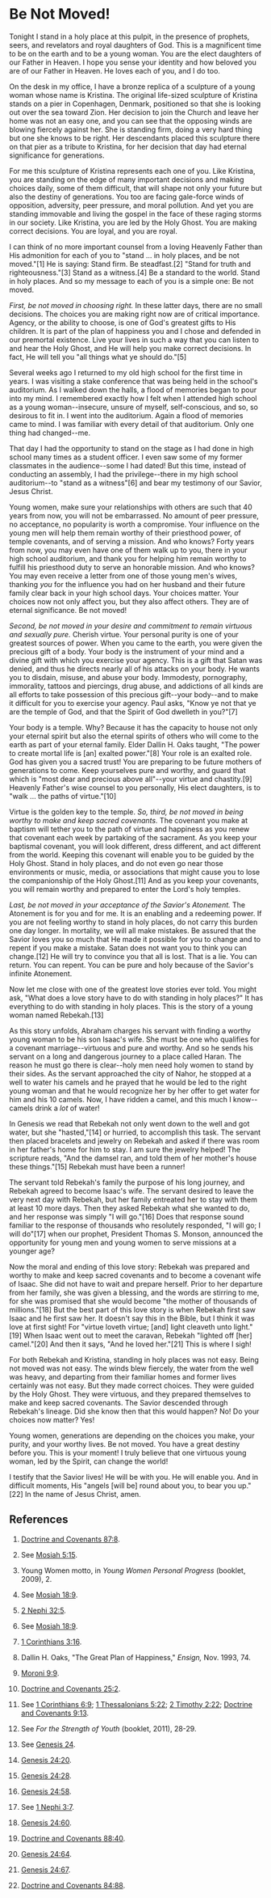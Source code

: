 # Be Not Moved!

Tonight I stand in a holy place at this pulpit, in the presence of prophets,
seers, and revelators and royal daughters of God. This is a magnificent time
to be on the earth and to be a young woman. You are the elect daughters of our
Father in Heaven. I hope you sense your identity and how beloved you are of
our Father in Heaven. He loves each of you, and I do too.

On the desk in my office, I have a bronze replica of a sculpture of a young
woman whose name is Kristina. The original life-sized sculpture of Kristina
stands on a pier in Copenhagen, Denmark, positioned so that she is looking out
over the sea toward Zion. Her decision to join the Church and leave her home
was not an easy one, and you can see that the opposing winds are blowing
fiercely against her. She is standing firm, doing a very hard thing but one
she knows to be right. Her descendants placed this sculpture there on that
pier as a tribute to Kristina, for her decision that day had eternal
significance for generations.

For me this sculpture of Kristina represents each one of you. Like Kristina,
you are standing on the edge of many important decisions and making choices
daily, some of them difficult, that will shape not only your future but also
the destiny of generations. You too are facing gale-force winds of opposition,
adversity, peer pressure, and moral pollution. And yet you are standing
immovable and living the gospel in the face of these raging storms in our
society. Like Kristina, you are led by the Holy Ghost. You are making correct
decisions. You are loyal, and you are royal.

I can think of no more important counsel from a loving Heavenly Father than
His admonition for each of you to "stand ... in holy places, and be not
moved."[1] He is saying: Stand firm. Be steadfast.[2] "Stand for truth and
righteousness."[3] Stand as a witness.[4] Be a standard to the world. Stand in
holy places. And so my message to each of you is a simple one: Be not moved.

_First, be not moved in choosing right._ In these latter days, there are no
small decisions. The choices you are making right now are of critical
importance. Agency, or the ability to choose, is one of God's greatest gifts
to His children. It is part of the plan of happiness you and I chose and
defended in our premortal existence. Live your lives in such a way that you
can listen to and hear the Holy Ghost, and He will help you make correct
decisions. In fact, He will tell you "all things what ye should do."[5]

Several weeks ago I returned to my old high school for the first time in
years. I was visiting a stake conference that was being held in the school's
auditorium. As I walked down the halls, a flood of memories began to pour into
my mind. I remembered exactly how I felt when I attended high school as a
young woman--insecure, unsure of myself, self-conscious, and so, so desirous
to fit in. I went into the auditorium. Again a flood of memories came to mind.
I was familiar with every detail of that auditorium. Only one thing had
changed--me.

That day I had the opportunity to stand on the stage as I had done in high
school many times as a student officer. I even saw some of my former
classmates in the audience--some I had dated! But this time, instead of
conducting an assembly, I had the privilege--there in my high school
auditorium--to "stand as a witness"[6] and bear my testimony of our Savior,
Jesus Christ.

Young women, make sure your relationships with others are such that 40 years
from now, you will not be embarrassed. No amount of peer pressure, no
acceptance, no popularity is worth a compromise. Your influence on the young
men will help them remain worthy of their priesthood power, of temple
covenants, and of serving a mission. And who knows? Forty years from now, you
may even have one of them walk up to you, there in your high school
auditorium, and thank you for helping him remain worthy to fulfill his
priesthood duty to serve an honorable mission. And who knows? You may even
receive a letter from one of those young men's wives, thanking _you_ for the
influence you had on her husband and their future family clear back in your
high school days. Your choices matter. Your choices now not only affect you,
but they also affect others. They are of eternal significance. Be not moved!

_Second, be not moved in your desire and commitment to remain virtuous and
sexually pure._ Cherish virtue. Your personal purity is one of your greatest
sources of power. When you came to the earth, you were given the precious gift
of a body. Your body is the instrument of your mind and a divine gift with
which you exercise your agency. This is a gift that Satan was denied, and thus
he directs nearly all of his attacks on your body. He wants you to disdain,
misuse, and abuse your body. Immodesty, pornography, immorality, tattoos and
piercings, drug abuse, and addictions of all kinds are all efforts to take
possession of this precious gift--your body--and to make it difficult for you
to exercise your agency. Paul asks, "Know ye not that ye are the temple of
God, and that the Spirit of God dwelleth in you?"[7]

Your body is a temple. Why? Because it has the capacity to house not only your
eternal spirit but also the eternal spirits of others who will come to the
earth as part of your eternal family. Elder Dallin H. Oaks taught, "The power
to create mortal life is [an] exalted power."[8] Your role is an exalted role.
God has given you a sacred trust! You are preparing to be future mothers of
generations to come. Keep yourselves pure and worthy, and guard that which is
"most dear and precious above all"--your virtue and chastity.[9] Heavenly
Father's wise counsel to you personally, His elect daughters, is to "walk ...
the paths of virtue."[10]

Virtue is the golden key to the temple. _So, third, be not moved in being
worthy to make and keep sacred covenants._ The covenant you make at baptism
will tether you to the path of virtue and happiness as you renew that covenant
each week by partaking of the sacrament. As you keep your baptismal covenant,
you will look different, dress different, and act different from the world.
Keeping this covenant will enable you to be guided by the Holy Ghost. Stand in
holy places, and do not even go near those environments or music, media, or
associations that might cause you to lose the companionship of the Holy
Ghost.[11] And as you keep your covenants, you will remain worthy and prepared
to enter the Lord's holy temples.

_Last, be not moved in your acceptance of the Savior's Atonement._ The
Atonement is for you and for me. It is an enabling and a redeeming power. If
you are not feeling worthy to stand in holy places, do not carry this burden
one day longer. In mortality, we will all make mistakes. Be assured that the
Savior loves you so much that He made it possible for you to change and to
repent if you make a mistake. Satan does not want you to think you can
change.[12] He will try to convince you that all is lost. That is a lie. You
can return. You can repent. You can be pure and holy because of the Savior's
infinite Atonement.

Now let me close with one of the greatest love stories ever told. You might
ask, "What does a love story have to do with standing in holy places?" It has
everything to do with standing in holy places. This is the story of a young
woman named Rebekah.[13]

As this story unfolds, Abraham charges his servant with finding a worthy young
woman to be his son Isaac's wife. She must be one who qualifies for a covenant
marriage--virtuous and pure and worthy. And so he sends his servant on a long
and dangerous journey to a place called Haran. The reason he must go there is
clear--holy men need holy women to stand by their sides. As the servant
approached the city of Nahor, he stopped at a well to water his camels and he
prayed that he would be led to the right young woman and that he would
recognize her by her offer to get water for him and his 10 camels. Now, I have
ridden a camel, and this much I know--camels drink a _lot_ of water!

In Genesis we read that Rebekah not only went down to the well and got water,
but she "hasted,"[14] or hurried, to accomplish this task. The servant then
placed bracelets and jewelry on Rebekah and asked if there was room in her
father's home for him to stay. I am sure the jewelry helped! The scripture
reads, "And the damsel ran, and told them of her mother's house these
things."[15] Rebekah must have been a runner!

The servant told Rebekah's family the purpose of his long journey, and Rebekah
agreed to become Isaac's wife. The servant desired to leave the very next day
with Rebekah, but her family entreated her to stay with them at least 10 more
days. Then they asked Rebekah what she wanted to do, and her response was
simply "I will go."[16] Does that response sound familiar to the response of
thousands who resolutely responded, "I will go; I will do"[17] when our
prophet, President Thomas S. Monson, announced the opportunity for young men
and young women to serve missions at a younger age?

Now the moral and ending of this love story: Rebekah was prepared and worthy
to make and keep sacred covenants and to become a covenant wife of Isaac. She
did not have to wait and prepare herself. Prior to her departure from her
family, she was given a blessing, and the words are stirring to me, for she
was promised that she would become "the mother of thousands of millions."[18]
But the best part of this love story is when Rebekah first saw Isaac and he
first saw her. It doesn't say this in the Bible, but I think it was love at
first sight! For "virtue loveth virtue; [and] light cleaveth unto light."[19]
When Isaac went out to meet the caravan, Rebekah "lighted off [her]
camel."[20] And then it says, "And he loved her."[21] This is where I sigh!

For both Rebekah and Kristina, standing in holy places was not easy. Being not
moved was not easy. The winds blew fiercely, the water from the well was
heavy, and departing from their familiar homes and former lives certainly was
not easy. But they made correct choices. They were guided by the Holy Ghost.
They were virtuous, and they prepared themselves to make and keep sacred
covenants. The Savior descended through Rebekah's lineage. Did she know then
that this would happen? No! Do your choices now matter? Yes!

Young women, generations are depending on the choices you make, your purity,
and your worthy lives. Be not moved. You have a great destiny before you. This
is your moment! I truly believe that one virtuous young woman, led by the
Spirit, can change the world!

I testify that the Savior lives! He will be with you. He will enable you. And
in difficult moments, His "angels [will be] round about you, to bear you
up."[22] In the name of Jesus Christ, amen.

## References

  1. [Doctrine and Covenants 87:8](https://www.lds.org/scriptures/dc-testament/dc/87.8?lang=eng#7).

  2. See [Mosiah 5:15](https://www.lds.org/scriptures/bofm/mosiah/5.15?lang=eng#14).

  3. Young Women motto, in _Young Women Personal Progress_ (booklet, 2009), 2.

  4. See [Mosiah 18:9](https://www.lds.org/scriptures/bofm/mosiah/18.9?lang=eng#8).

  5. [2 Nephi 32:5](https://www.lds.org/scriptures/bofm/2-ne/32.5?lang=eng#4).

  6. See [Mosiah 18:9](https://www.lds.org/scriptures/bofm/mosiah/18.9?lang=eng#8).

  7. [1 Corinthians 3:16](https://www.lds.org/scriptures/nt/1-cor/3.16?lang=eng#15).

  8. Dallin H. Oaks, "The Great Plan of Happiness," _Ensign,_ Nov. 1993, 74.

  9. [Moroni 9:9](https://www.lds.org/scriptures/bofm/moro/9.9?lang=eng#8).

  10. [Doctrine and Covenants 25:2](https://www.lds.org/scriptures/dc-testament/dc/25.2?lang=eng#1).

  11. See [1 Corinthians 6:9](https://www.lds.org/scriptures/nt/1-cor/6.9?lang=eng#8); [1 Thessalonians 5:22](https://www.lds.org/scriptures/nt/1-thes/5.22?lang=eng#21); [2 Timothy 2:22](https://www.lds.org/scriptures/nt/2-tim/2.22?lang=eng#21); [Doctrine and Covenants 9:13](https://www.lds.org/scriptures/dc-testament/dc/9.13?lang=eng#12).

  12. See _For the Strength of Youth_ (booklet, 2011), 28-29.

  13. See [Genesis 24](https://www.lds.org/scriptures/ot/gen/24?lang=eng).

  14. [Genesis 24:20](https://www.lds.org/scriptures/ot/gen/24.20?lang=eng#19).

  15. [Genesis 24:28](https://www.lds.org/scriptures/ot/gen/24.28?lang=eng#27).

  16. [Genesis 24:58](https://www.lds.org/scriptures/ot/gen/24.58?lang=eng#57).

  17. See [1 Nephi 3:7](https://www.lds.org/scriptures/bofm/1-ne/3.7?lang=eng#6).

  18. [Genesis 24:60](https://www.lds.org/scriptures/ot/gen/24.60?lang=eng#59).

  19. [Doctrine and Covenants 88:40](https://www.lds.org/scriptures/dc-testament/dc/88.40?lang=eng#39).

  20. [Genesis 24:64](https://www.lds.org/scriptures/ot/gen/24.64?lang=eng#63).

  21. [Genesis 24:67](https://www.lds.org/scriptures/ot/gen/24.67?lang=eng#66).

  22. [Doctrine and Covenants 84:88](https://www.lds.org/scriptures/dc-testament/dc/84.88?lang=eng#87).

